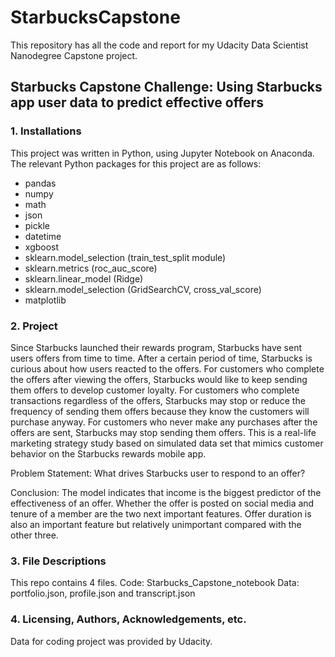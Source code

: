 # StarbucksCapstone
This repository has all the code and report for my Udacity Data Scientist Nanodegree Capstone project.

## Starbucks Capstone Challenge: Using Starbucks app user data to predict effective offers

### 1. Installations
This project was written in Python, using Jupyter Notebook on Anaconda. The relevant Python packages for this project are as follows:

- pandas
- numpy
- math
- json
- pickle
- datetime
- xgboost
- sklearn.model_selection (train_test_split module)
- sklearn.metrics (roc_auc_score)
- sklearn.linear_model (Ridge)
- sklearn.model_selection (GridSearchCV, cross_val_score)
- matplotlib

### 2. Project
Since Starbucks launched their rewards program, Starbucks have sent users offers from time to time. After a certain period of time, Starbucks is curious about how users reacted to the offers. For customers who complete the offers after viewing the offers, Starbucks would like to keep sending them offers to develop customer loyalty. For customers who complete transactions regardless of the offers, Starbucks may stop or reduce the frequency of sending them offers because they know the customers will purchase anyway. For customers who never make any purchases after the offers are sent, Starbucks may stop sending them offers. This is a real-life marketing strategy study based on simulated data set that mimics customer behavior on the Starbucks rewards mobile app.

Problem Statement:
What drives Starbucks user to respond to an offer?

Conclusion:
The model indicates that income is the biggest predictor of the effectiveness of an offer. Whether the offer is posted on social media and tenure of a member are the two next important features. Offer duration is also an important feature but relatively unimportant compared with the other three.

### 3. File Descriptions
This repo contains 4 files. 
Code: Starbucks_Capstone_notebook
Data: portfolio.json, profile.json and transcript.json

### 4. Licensing, Authors, Acknowledgements, etc.

Data for coding project was provided by Udacity.
